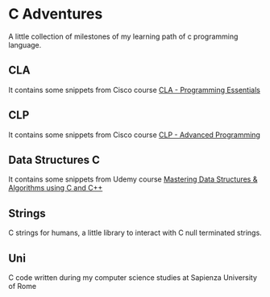# C Adventures
A little collection of milestones of my learning path of c programming language.

## CLA
It contains some snippets from Cisco course [CLA - Programming Essentials](https://www.netacad.com/courses/programming/cla-programming-c)

## CLP
It contains some snippets from Cisco course [CLP - Advanced Programming](https://www.netacad.com/courses/programming/advanced-programming-c)

## Data Structures C
It contains some snippets from Udemy course [Mastering Data Structures & Algorithms using C and C++](https://www.udemy.com/course/datastructurescncpp/)

## Strings
C strings for humans, a little library to interact with C null terminated strings.

## Uni
C code written during my computer science studies at Sapienza University of Rome
